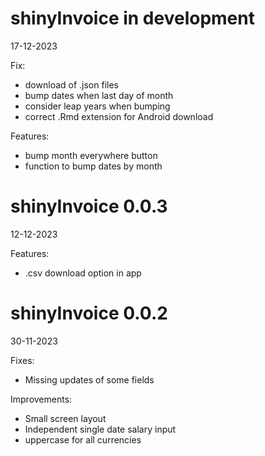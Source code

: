 # shinyInvoice in development

17-12-2023

Fix:

- download of .json files
- bump dates when last day of month
- consider leap years when bumping
- correct .Rmd extension for Android download

Features:

- bump month everywhere button
- function to bump dates by month

# shinyInvoice 0.0.3

12-12-2023

Features:

- .csv download option in app

# shinyInvoice 0.0.2

30-11-2023

Fixes:

- Missing updates of some fields

Improvements:

- Small screen layout
- Independent single date salary input
- uppercase for all currencies
